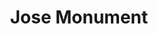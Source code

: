 ---
pid: ch860
title: Jose Monument
location_transcription: City Hall
coordinates: "[-75.164502795075, 39.952418198863]"
zipcode: '19132'
gen_neighborhood: North Philadelphia
neighborhood: Strawberry Mansion
outside_phl: 
age: '38'
age_range: 30-39
instagram: 
image_file_name: ch_860.jpg
proposal_transcription: Jose
topic: Unknown
topic_summary: '0'
type: Other No Form
keywords_other: 
credit: 
image_labels: 
twitter: 
facebook: 
permalink: "/monuments/ch860/"
layout: item-page
---